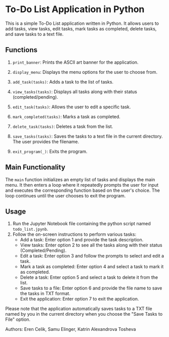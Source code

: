To-Do List Application in Python
======================

This is a simple To-Do List application written in Python. It allows users to add tasks, view tasks, edit tasks, mark tasks as completed, delete tasks, and save tasks to a text file.


Functions
---------

1. `print_banner`: Prints the ASCII art banner for the application.

2. `display_menu`: Displays the menu options for the user to choose from.

3. `add_task(tasks)`: Adds a task to the list of tasks.

4. `view_tasks(tasks)`: Displays all tasks along with their status (completed/pending).

5. `edit_task(tasks)`: Allows the user to edit a specific task.

6. `mark_completed(tasks)`: Marks a task as completed.

7. `delete_task(tasks)`: Deletes a task from the list.

8. `save_tasks(tasks)`: Saves the tasks to a text file in the current directory. The user provides the filename.

9. `exit_program(_)`: Exits the program.


Main Functionality
------------------

The `main` function initializes an empty list of tasks and displays the main menu. It then enters a loop where it repeatedly prompts the user for input and executes the corresponding function based on the user's choice. The loop continues until the user chooses to exit the program.


Usage
-----

1. Run the Jupyter Notebook file containing the python script named `todo_list.jpynb`.
2. Follow the on-screen instructions to perform various tasks:
   - Add a task: Enter option 1 and provide the task description.
   - View tasks: Enter option 2 to see all the tasks along with their status (Completed/Pending).
   - Edit a task: Enter option 3 and follow the prompts to select and edit a task.
   - Mark a task as completed: Enter option 4 and select a task to mark it as completed.
   - Delete a task: Enter option 5 and select a task to delete it from the list.
   - Save tasks to a file: Enter option 6 and provide the file name to save the tasks in TXT format.
   - Exit the application: Enter option 7 to exit the application.

Please note that the application automatically saves tasks to a TXT file named by you in the current directory when you choose the "Save Tasks to File" option.

Authors: Eren Celik, Samu Elinger, Katrin Alexandrova Tosheva
